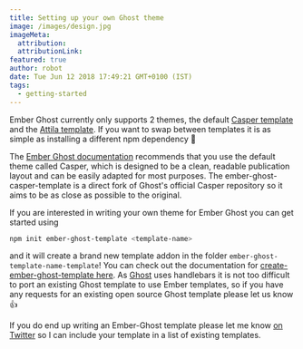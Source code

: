 ```yaml
---
title: Setting up your own Ghost theme
image: /images/design.jpg
imageMeta:
  attribution:
  attributionLink:
featured: true
author: robot
date: Tue Jun 12 2018 17:49:21 GMT+0100 (IST)
tags:
  - getting-started
---
```

Ember Ghost currently only supports 2 themes, the default [Casper template](https://github.com/empress/ember-ghost-casper-template) and the [Attila template](https://github.com/empress/ember-ghost-attila-template). If you want to swap between templates it is as simple as installing a different npm dependency 🎉

The [Ember Ghost documentation](https://github.com/empress/ember-ghost/blob/master/README.md) recommends that you use the default theme called Casper, which is designed to be a clean, readable publication layout and can be easily adapted for most purposes. The ember-ghost-casper-template is a direct fork of Ghost's official Casper repository so it aims to be as close as possible to the original.

If you are interested in writing your own theme for Ember Ghost you can get started using

```sh
npm init ember-ghost-template <template-name>
```
and it will create a brand new template addon in the folder `ember-ghost-template-name-template`! You can check out the documentation for [create-ember-ghost-template here](https://github.com/empress/create-ember-ghost-template#readme). As [Ghost](https://ghost.org/) uses handlebars it is not too difficult to port an existing Ghost template to use Ember templates, so if you have any requests for an existing open source Ghost template please let us know 👍

If you do end up writing an Ember-Ghost template please let me know [on Twitter](https://twitter.com/real_ate) so I can include your template in a list of existing templates.
